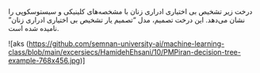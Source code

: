 درخت زیر تشخیص بی­ اختیاری ادراری زنان با مشخصه­‌های کلینیکی و سیستوسکوپی را نشان می‌­دهد. این درخت تصمیم، مدل “تصمیم یار تشخیص بی اختیاری ادراری زنان” نامیده شده است.



![aks (https://github.com/semnan-university-ai/machine-learning-class/blob/main/excersiecs/HamidehEhsani/10/PMPiran-decision-tree-example-768x456.jpg)]

